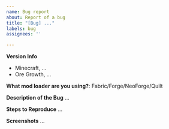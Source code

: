 ```yaml
---
name: Bug report
about: Report of a bug
title: "[Bug] ..."
labels: bug
assignees: ''

---
```


**Version Info**
- Minecraft, ...
- Ore Growth, ...

**What mod loader are you using?**: Fabric/Forge/NeoForge/Quilt

**Description of the Bug**
...

**Steps to Reproduce**
...

**Screenshots**
...
